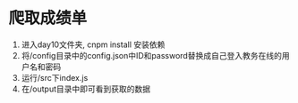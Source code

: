 # 爬取成绩单

1. 进入day10文件夹, cnpm install 安装依赖
2. 将/config目录中的config.json中ID和password替换成自己登入教务在线的用户名和密码
3. 运行/src下index.js
4. 在/output目录中即可看到获取的数据